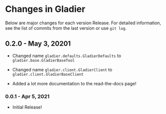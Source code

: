 # Changes in Gladier


Below are major changes for each version Release. For detailed information,
see the list of commits from the last version or use `git log`.

## 0.2.0 - May 3, 20201

- Changed name ``gladier.defaults.GladierDefaults`` to ``gladier.base.GladierBaseTool``
- Changed name ``gladier.client.GladierClient`` to ``gladier.client.GladierBaseClient``

- Added a lot more documentation to the read-the-docs page!

### 0.0.1 - Apr 5, 2021

- Initial Release!
